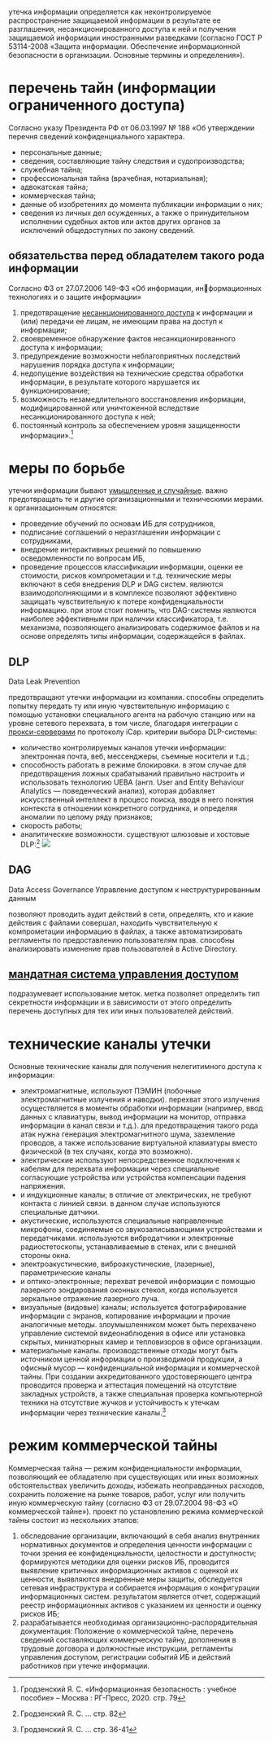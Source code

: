 утечка информации определяется как неконтролируемое распространение защищаемой информации в результате ее разглашения, несанкционированного доступа к ней и получения защищаемой информации иностранными разведками (согласно ГОСТ Р 53114-2008 «Защита информации. Обеспечение информационной безопасности в организации. Основные термины и определения»).
# перечень тайн (информации ограниченного доступа)
Согласно указу Президента РФ от 06.03.1997 № 188 «Об утверждении перечня сведений конфиденциального характера.
- персональные данные;
- сведения, составляющие тайну следствия и судопроизводства;
- служебная тайна;
- профессиональная тайна (врачебная, нотариальная);
- адвокатская тайна;
- коммерческая тайна;
- данные об изобретениях до момента публикации информации о них;
- сведения из личных дел осужденных, а также о принудительном исполнении судебных актов или актов других органов за исключений общедоступных по закону сведений.
## обязательства перед обладателем такого рода информации
Согласно ФЗ от 27.07.2006 149-ФЗ «Об информации, информационных технологиях и о защите информации»
1) предотвращение [несанкционированного доступа](unauthorized-access.md) к информации и (или) передачи ее лицам, не имеющим права на доступ к информации;
2) своевременное обнаружение фактов несанкционированного доступа к информации;
3) предупреждение возможности неблагоприятных последствий нарушения порядка доступа к информации;
4) недопущение воздействия на технические средства обработки информации, в результате которого нарушается их функционирование;
5) возможность незамедлительного восстановления информации, модифицированной или уничтоженной вследствие несанкционированного доступа к ней;
6) постоянный контроль за обеспечением уровня защищенности информации».[^1]
# меры по борьбе
утечки информации бывают [умышленные и случайные](threats-list.md). важно предотвращать те и другие организационными и техническими мерами.
к организационным относятся:
- проведение обучений по основам ИБ для сотрудников,
- подписание соглашений о неразглашении информации с сотрудниками,
- внедрение интерактивных решений по повышению осведомленности по вопросам ИБ,
- проведение процессов классификации информации, оценки ее стоимости, рисков компрометации и т.д.
технические меры включают в себя внедрения DLP и DAG систем. являются взаимодополняющими и в комплексе позволяют эффективно защищать чувствительную к потере конфиденциальности информацию. при этом стоит помнить, что DAG-системы являются наиболее эффективными при наличии классификатора, т.е. механизма, позволяющего анализировать содержимое файлов и на основе определять типы информации, содержащейся в файлах.
## DLP
Data Leak Prevention

предотвращают утечки информации из компании. способны определить попытку передать ту или иную чувствительную информацию с помощью установки специального агента на рабочую станцию или на уровне сетевого перехвата, в том числе, благодаря интеграции с [прокси-серверами](proxy.md) по протоколу iCap.
критерии выбора DLP-системы:
- количество контролируемых каналов утечки информации: электронная почта, веб, мессенджеры, съемные носители и т.д.;
- способность работать в режиме блокировки. в этом случае для предотвращения ложных срабатываний правильно настроить и использовать технологию UEBA (англ. User and Entity Behaviour Analytics — поведенческий анализ), которая добавляет искусственный интеллект в процесс поиска, вводя в него понятия контекста в отношении конкретного сотрудника, и определяя аномалии по целому ряду признаков;
- скорость работы;
- аналитические возможности.
существуют шлюзовые и хостовые DLP:[^2]
![](pics/dlp.jpg)
## DAG
Data Access Governance
Управление доступом к неструктурированным данным

позволяют проводить аудит действий в сети, определять, кто и какие действия с файлами совершал, находить чувствительную к компрометации информацию в файлах, а также автоматизировать регламенты по предоставлению пользователям прав. способны анализировать изменение прав пользователей в Active Directory.
## [мандатная система управления доступом](unauthorized-access.md)
подразумевает использование меток. метка позволяет определить тип секретности информации и в зависимости от этого определить перечень доступных для тех или иных пользователей действий.
# технические каналы утечки
Основные технические каналы для получения нелегитимного доступа к информации:
- электромагнитные, 
	используют ПЭМИН (побочные электромагнитные излучения и наводки). перехват этого излучения осуществляется в моменты обработки информации (например, ввод данных с клавиатуры, вывод информации на монитор, отправка информации в канал связи и т.д.).
	для предотвращения такого рода атак нужна генерация электромагнитного шума, заземление проводов, а также использование виртуальной клавиатуры вместо физической (в тех случаях, когда это возможно).
- электрические
	используют непосредственное подключения к кабелям для перехвата информации через специальные согласующие устройства или устройства компенсации падения напряжения.
- и индукционные каналы;
	в отличие от электрических, не требуют контакта с линией связи. в данном случае используются специальные датчики.
- акустические,
	используются специальные направленные микрофоны, соединяемые со звукозаписывающими устройствами и передатчиками. используются вибродатчики и электронные радиостетоскопы, устанавливаемые в стенах, или с внешней стороны окна.
- электроакустические, виброакустические, (лазерные), параметрические каналы
- и оптико-электронные;
	перехват речевой информации с помощью лазерного зондирования оконных стекол, когда используется зеркальное отражение лазерного луча.
- визуальные (видовые) каналы;
	используется фотографирование информации с экранов, копирование информации и прочие аналогичные методы. злоумышленником может быть перехвачено управление системой видеонаблюдения в офисе или установка скрытых, миниатюрных камер и тепловизоров в офисе организации.
- материальные каналы.
	производственные отходы могут быть источником ценной информации о производимой продукции, а офисный мусор — конфиденциальной информации и коммерческой тайны.
При создании аккредитованного удостоверяющего центра проводится проверка и аттестация помещений на отсутствие закладных устройств, а также специальная проверка компьютерной техники на отсутствие жучков и устойчивость к утечкам информации через технические каналы.[^3]
# режим коммерческой тайны
Коммерческая тайна — режим конфиденциальности информации, позволяющий ее обладателю при существующих или иных возможных обстоятельствах увеличить доходы, избежать неоправданных расходов, сохранить положение на рынке товаров, работ, услуг или получить иную коммерческую тайну (согласно ФЗ от 29.07.2004 98-ФЗ «О коммерческой тайне»).
проект по установлению режима коммерческой тайны состоит из нескольких этапов:
1) обследование организации, включающий в себя анализ внутренних нормативных документов и определения ценности информации с точки зрения ее конфиденциальности, целостности и доступности; формируются методики для оценки рисков ИБ, проводится выявление критичных информационных активов с оценкой их ценности, выявляются внедренные меры защиты, обследуется сетевая инфраструктура и собирается информация о конфигурации информационных систем. результатом является отчет, содержащий реестр информационных активов с указанием их ценности и оценку рисков ИБ;
2) разрабатывается необходимая организационно-распорядительная документация: Положение о коммерческой тайне, перечень сведений составляющих коммерческую тайну, дополнения в трудовые договора и должностные инструкции, регламенты управления доступом, регистрации событий ИБ и действий работников при утечке информации.

[^1]: Гродзенский Я. С. «Информационная безопасность : учебное пособие» – Москва : РГ-Пресс, 2020. стр. 79
[^2]: Гродзенский Я. С. … стр. 82
[^3]: Гродзенский Я. С. … стр. 36-41
[^4]: Гродзенский Я. С. … стр. 84